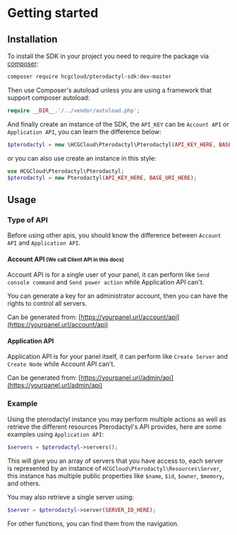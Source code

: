 # Getting started

## Installation

To install the SDK in your project you need to require the package via [composer](http://getcomposer.org):

``` bash
composer require hcgcloud/pterodactyl-sdk:dev-master
```

Then use Composer's autoload unless you are using a framework that support composer autoload:

``` php
require __DIR__.'/../vendor/autoload.php';
```

And finally create an instance of the SDK, the `API_KEY` can be `Account API` or `Application API`, you can learn the difference below:

``` php
$pterodactyl = new \HCGCloud\Pterodactyl\Pterodactyl(API_KEY_HERE, BASE_URI_HERE);
```

or you can also use create an instance in this style:

``` php
use HCGCloud\Pterodactyl\Pterodactyl;
$pterodactyl = new Pterodactyl(API_KEY_HERE, BASE_URI_HERE);
```

## Usage

### Type of API
Before using other apis, you should know the difference between `Account API` and `Application API`.

#### Account API <small>(We call Client API in this docs)</small>
Account API is for a single user of your panel, it can perform like `Send console command` and `Send power action` while Application API can't.

You can generate a key for an administrator account, then you can have the rights to control all servers.

Can be generated from: [https://yourpanel.url/account/api](https://yourpanel.url/account/api)

#### Application API
Application API is for your panel itself, it can perform like `Create Server` and `Create Node` while Account API can't.

Can be generated from: [https://yourpanel.url/admin/api](https://yourpanel.url/admin/api)

### Example
Using the pterodactyl instance you may perform multiple actions as well as retrieve the different resources Pterodactyl's API provides, here are some examples using `Application API`:

``` php
$servers = $pterodactyl->servers();
```

This will give you an array of servers that you have access to, each server is represented by an instance of `HCGCloud\Pterodactyl\Resources\Server`, this instance has multiple public
properties like `$name`, `$id`, `$owner`, `$memory`, and others.

You may also retrieve a single server using:

``` php
$server = $pterodactyl->server(SERVER_ID_HERE);
```

For other functions, you can find them from the navigation.